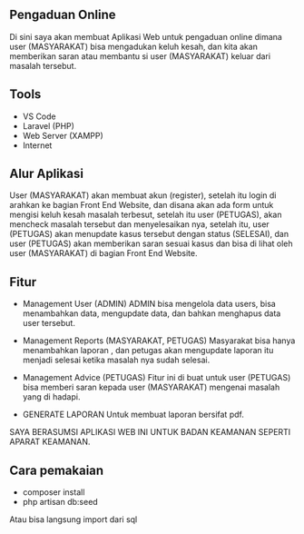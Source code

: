 ## Pengaduan Online
Di sini saya akan membuat Aplikasi Web untuk pengaduan online dimana user (MASYARAKAT) bisa mengadukan keluh kesah, dan kita akan memberikan saran atau membantu si user (MASYARAKAT) keluar dari masalah tersebut.

## Tools
- VS Code
- Laravel (PHP)
- Web Server (XAMPP)
- Internet

## Alur Aplikasi
User (MASYARAKAT) akan membuat akun (register), setelah itu login di arahkan ke bagian Front End Website, dan disana akan ada form untuk mengisi keluh kesah masalah terbesut, setelah itu user (PETUGAS), akan mencheck masalah tersebut dan menyelesaikan nya, setelah itu, user (PETUGAS) akan menupdate kasus tersebut dengan status (SELESAI), dan user (PETUGAS) akan memberikan saran sesuai kasus dan bisa di lihat oleh user (MASYARAKAT) di bagian Front End Website.

## Fitur
- Management User (ADMIN)
ADMIN bisa mengelola data users, bisa menambahkan data, mengupdate data, dan bahkan menghapus data user tersebut.

- Management Reports (MASYARAKAT, PETUGAS)
Masyarakat bisa hanya menambahkan laporan , dan petugas akan mengupdate laporan itu menjadi selesai ketika masalah nya sudah selesai.

- Management Advice (PETUGAS)
Fitur ini di buat untuk user (PETUGAS) bisa memberi saran kepada user (MASYARAKAT) mengenai masalah yang di hadapi.

- GENERATE LAPORAN
Untuk membuat laporan bersifat pdf.

SAYA BERASUMSI APLIKASI WEB INI UNTUK BADAN KEAMANAN SEPERTI APARAT KEAMANAN.

## Cara pemakaian
- composer install
- php artisan db:seed

Atau bisa langsung import dari sql